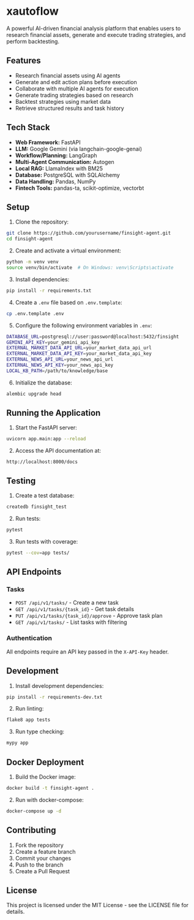 # xautoflow

A powerful AI-driven financial analysis platform that enables users to research financial assets, generate and execute trading strategies, and perform backtesting.

## Features

- Research financial assets using AI agents
- Generate and edit action plans before execution
- Collaborate with multiple AI agents for execution
- Generate trading strategies based on research
- Backtest strategies using market data
- Retrieve structured results and task history

## Tech Stack

- **Web Framework:** FastAPI
- **LLM:** Google Gemini (via langchain-google-genai)
- **Workflow/Planning:** LangGraph
- **Multi-Agent Communication:** Autogen
- **Local RAG:** LlamaIndex with BM25
- **Database:** PostgreSQL with SQLAlchemy
- **Data Handling:** Pandas, NumPy
- **Fintech Tools:** pandas-ta, scikit-optimize, vectorbt

## Setup

1. Clone the repository:
```bash
git clone https://github.com/yourusername/finsight-agent.git
cd finsight-agent
```

2. Create and activate a virtual environment:
```bash
python -m venv venv
source venv/bin/activate  # On Windows: venv\Scripts\activate
```

3. Install dependencies:
```bash
pip install -r requirements.txt
```

4. Create a `.env` file based on `.env.template`:
```bash
cp .env.template .env
```

5. Configure the following environment variables in `.env`:
```bash
DATABASE_URL=postgresql://user:password@localhost:5432/finsight
GEMINI_API_KEY=your_gemini_api_key
EXTERNAL_MARKET_DATA_API_URL=your_market_data_api_url
EXTERNAL_MARKET_DATA_API_KEY=your_market_data_api_key
EXTERNAL_NEWS_API_URL=your_news_api_url
EXTERNAL_NEWS_API_KEY=your_news_api_key
LOCAL_KB_PATH=/path/to/knowledge/base
```

6. Initialize the database:
```bash
alembic upgrade head
```

## Running the Application

1. Start the FastAPI server:
```bash
uvicorn app.main:app --reload
```

2. Access the API documentation at:
```
http://localhost:8000/docs
```

## Testing

1. Create a test database:
```bash
createdb finsight_test
```

2. Run tests:
```bash
pytest
```

3. Run tests with coverage:
```bash
pytest --cov=app tests/
```

## API Endpoints

### Tasks

- `POST /api/v1/tasks/` - Create a new task
- `GET /api/v1/tasks/{task_id}` - Get task details
- `PUT /api/v1/tasks/{task_id}/approve` - Approve task plan
- `GET /api/v1/tasks/` - List tasks with filtering

### Authentication

All endpoints require an API key passed in the `X-API-Key` header.

## Development

1. Install development dependencies:
```bash
pip install -r requirements-dev.txt
```

2. Run linting:
```bash
flake8 app tests
```

3. Run type checking:
```bash
mypy app
```

## Docker Deployment

1. Build the Docker image:
```bash
docker build -t finsight-agent .
```

2. Run with docker-compose:
```bash
docker-compose up -d
```

## Contributing

1. Fork the repository
2. Create a feature branch
3. Commit your changes
4. Push to the branch
5. Create a Pull Request

## License

This project is licensed under the MIT License - see the LICENSE file for details.
